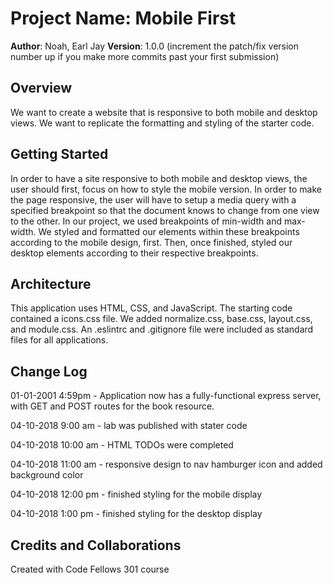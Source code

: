 # Project Name: Mobile First

**Author**: Noah, Earl Jay
**Version**: 1.0.0 (increment the patch/fix version number up if you make more commits past your first submission)

## Overview
<!-- Provide a high level overview of what this application is and why you are building it, beyond the fact that it's an assignment for a Code Fellows 301 class. (i.e. What's your problem domain?) -->
We want to create a website that is responsive to both mobile and desktop views. We want to replicate the formatting and styling of the starter code.

## Getting Started
In order to have a site responsive to both mobile and desktop views, the user should first, focus on how to style the mobile version. In order to make the page responsive, the user will have to setup a media query with a specified breakpoint so that the document knows to change from one view to the other. In our project, we used breakpoints of min-width and max-width. We styled and formatted our elements within these breakpoints according to the mobile design, first. Then, once finished, styled our desktop elements according to their respective breakpoints.

## Architecture
This application uses HTML, CSS, and JavaScript. The starting code contained a icons.css file. We added normalize.css, base.css, layout.css, and module.css. An .eslintrc and .gitignore file were included as standard files for all applications.

## Change Log
01-01-2001 4:59pm - Application now has a fully-functional express server, with GET and POST routes for the book resource.

04-10-2018 9:00 am - lab was published with stater code

04-10-2018 10:00 am - HTML TODOs were completed

04-10-2018 11:00 am  - responsive design to nav hamburger icon and added background color

04-10-2018 12:00 pm - finished styling for the mobile display

04-10-2018 1:00 pm - finished styling for the desktop display

## Credits and Collaborations
Created with Code Fellows 301 course